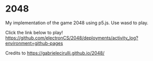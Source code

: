 # 2048

My implementation of the game 2048 using p5.js. 
Use wasd to play.

Click the link below to play!
https://github.com/electronCS/2048/deployments/activity_log?environment=github-pages 

Credits to
https://gabrielecirulli.github.io/2048/
